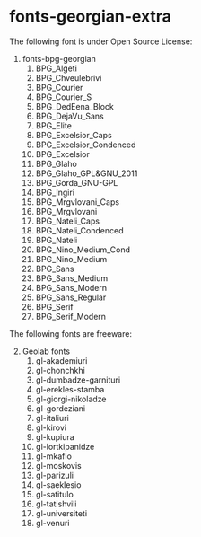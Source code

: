 # fonts-georgian-extra


The following font is under Open Source License:

1. fonts-bpg-georgian
    1. BPG_Algeti
    2. BPG_Chveulebrivi
    3. BPG_Courier
    4. BPG_Courier_S
    5. BPG_DedEena_Block
    6. BPG_DejaVu_Sans
    7. BPG_Elite
    8. BPG_Excelsior_Caps
    9. BPG_Excelsior_Condenced
    10. BPG_Excelsior
    11. BPG_Glaho
    12. BPG_Glaho_GPL&GNU_2011
    13. BPG_Gorda_GNU-GPL
    14. BPG_Ingiri
    15. BPG_Mrgvlovani_Caps
    16. BPG_Mrgvlovani
    17. BPG_Nateli_Caps
    18. BPG_Nateli_Condenced
    19. BPG_Nateli
    20. BPG_Nino_Medium_Cond
    21. BPG_Nino_Medium
    22. BPG_Sans
    23. BPG_Sans_Medium
    24. BPG_Sans_Modern
    25. BPG_Sans_Regular
    26. BPG_Serif
    27. BPG_Serif_Modern

The following fonts are freeware:

2. Geolab fonts
    1. gl-akademiuri
    2. gl-chonchkhi
    3. gl-dumbadze-garnituri
    4. gl-erekles-stamba
    5. gl-giorgi-nikoladze
    6. gl-gordeziani
    7. gl-italiuri
    8. gl-kirovi
    9. gl-kupiura
    10. gl-lortkipanidze
    11. gl-mkafio
    12. gl-moskovis
    13. gl-parizuli
    14. gl-saeklesio
    15. gl-satitulo
    16. gl-tatishvili
    17. gl-universiteti
    18. gl-venuri
